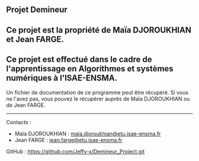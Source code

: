Projet Demineur
--------------------------------------------------------------------------
Ce projet est la propriété de Maïa DJOROUKHIAN et Jean FARGE.
--------------------------------------------------------------------------

Ce projet est effectué dans le cadre de l'apprentissage en Algorithmes et systèmes numériques à l'ISAE-ENSMA.
--------------------------------------------------------------------------

Un fichier de documentation de ce programme peut être récupéré. Si vous ne l'avez pas, vous pouvez le récupérer auprès de Maïa DJOROUKHIAN ou de Jean FARGE.

--------------------------------------------------------------------------
Contacts :
- Maïa DJOROUKHIAN : maia.djoroukhian@etu.isae-ensma.fr
- Jean FARGE : jean.farge@etu.isae-ensma.fr

GitHub : https://github.com/Jeffy-x/Demineur_Project.git